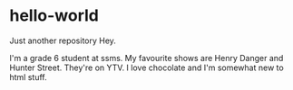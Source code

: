 # hello-world
Just another repository
Hey.

I'm a grade 6 student at ssms.
My favourite shows are Henry Danger and Hunter Street. They're on YTV.
I love chocolate and I'm somewhat new to html stuff.
